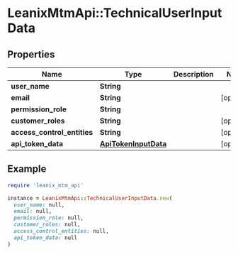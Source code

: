 # LeanixMtmApi::TechnicalUserInputData

## Properties

| Name | Type | Description | Notes |
| ---- | ---- | ----------- | ----- |
| **user_name** | **String** |  |  |
| **email** | **String** |  | [optional] |
| **permission_role** | **String** |  |  |
| **customer_roles** | **String** |  | [optional] |
| **access_control_entities** | **String** |  | [optional] |
| **api_token_data** | [**ApiTokenInputData**](ApiTokenInputData.md) |  | [optional] |

## Example

```ruby
require 'leanix_mtm_api'

instance = LeanixMtmApi::TechnicalUserInputData.new(
  user_name: null,
  email: null,
  permission_role: null,
  customer_roles: null,
  access_control_entities: null,
  api_token_data: null
)
```

